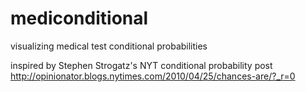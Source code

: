 mediconditional
===============

visualizing medical test conditional probabilities

inspired by Stephen Strogatz's NYT conditional probability post http://opinionator.blogs.nytimes.com/2010/04/25/chances-are/?_r=0
